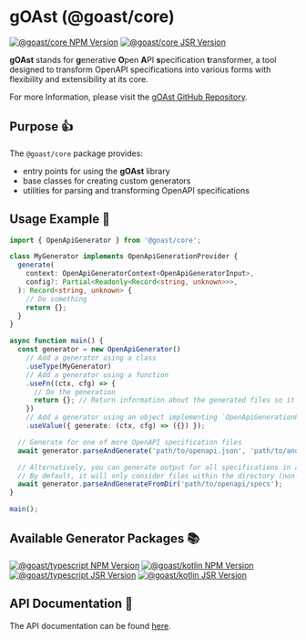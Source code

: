 # gOAst (@goast/core)

[![@goast/core NPM Version](https://img.shields.io/npm/v/%40goast%2Fcore?logo=npm&label=%40goast%2Fcore)](https://www.npmjs.com/package/@goast/core)
[![@goast/core JSR Version](https://img.shields.io/jsr/v/%40goast%2Fcore?logo=jsr&label=%40goast%2Fcore)](https://jsr.io/@goast/core)

**gOAst** stands for **g**enerative **O**pen **A**PI **s**pecification **t**ransformer, a tool designed to transform
OpenAPI specifications into various forms with flexibility and extensibility at its core.

For more Information, please visit the [gOAst GitHub Repository](https://github.com/MaSch0212/goast/blob/main).

## Purpose 👍

The `@goast/core` package provides:

- entry points for using the **gOAst** library
- base classes for creating custom generators
- utilities for parsing and transforming OpenAPI specifications

## Usage Example 🚀

```typescript
import { OpenApiGenerator } from '@goast/core';

class MyGenerator implements OpenApiGenerationProvider {
  generate(
    context: OpenApiGeneratorContext<OpenApiGeneratorInput>,
    config?: Partial<Readonly<Record<string, unknown>>>,
  ): Record<string, unknown> {
    // Do something
    return {};
  }
}

async function main() {
  const generator = new OpenApiGenerator()
    // Add a generator using a class
    .useType(MyGenerator)
    // Add a generator using a function
    .useFn((ctx, cfg) => {
      // Do the generation
      return {}; // Return information about the generated files so it can be used by other generators
    })
    // Add a generator using an object implementing `OpenApiGenerationProvider`
    .useValue({ generate: (ctx, cfg) => ({}) });

  // Generate for one of more OpenAPI specification files
  await generator.parseAndGenerate('path/to/openapi.json', 'path/to/another/openapi.yaml');

  // Alternatively, you can generate output for all specifications in a directory.
  // By default, it will only consider files within the directory (non-recursively) with the extensions: .json, .yaml, .yml.
  await generator.parseAndGenerateFromDir('path/to/openapi/specs');
}

main();
```

## Available Generator Packages 📚

[![@goast/typescript NPM Version](https://img.shields.io/npm/v/%40goast%2Ftypescript?logo=npm&label=%40goast%2Ftypescript)](https://www.npmjs.com/package/@goast/typescript)
[![@goast/kotlin NPM Version](https://img.shields.io/npm/v/%40goast%2Fkotlin?logo=npm&label=%40goast%2Fkotlin)](https://www.npmjs.com/package/@goast/kotlin)
<br>
[![@goast/typescript JSR Version](https://img.shields.io/jsr/v/%40goast%2Ftypescript?logo=jsr&label=%40goast%2Ftypescript)](https://jsr.io/@goast/typescript)
[![@goast/kotlin JSR Version](https://img.shields.io/jsr/v/%40goast%2Fkotlin?logo=jsr&label=%40goast%2Fkotlin)](https://jsr.io/@goast/kotlin)

## API Documentation 📖

The API documentation can be found [here](https://github.com/MaSch0212/goast/wiki).
